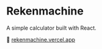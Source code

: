 # Rekenmachine

A simple calculator built with React.

:link: [rekenmachine.vercel.app](https://rekenmachine.vercel.app)
